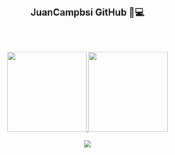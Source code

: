 <div align="center">
        
## JuanCampbsi GitHub 🚀💻
<div style="display: inline_block"><br>
 
</div>
<br /><br />

  
<a href="https://github.com/anuraghazra/github-readme-stats">
<img height="180em" src="https://github-readme-stats.vercel.app/api?username=JuanCampbsi&show_icons=true&theme=cobalt&include_all_commits=true&count_private=true"/>
<img height="180em" src="https://github-readme-stats.vercel.app/api/top-langs/?username=JuanCampbsi&layout=compact&langs_count=7&theme=cobalt"/>
</a>
<br/><br/>
  

<a href="mailto:juancampos.bsi@gmail.com">
<img align="center" src="http://img.shields.io/badge/-Gmail-white?style=flat-square&logo=gmail&link=mailto:juancampos.bsi@gmail.com" />
</div>
<!--
**ss-won/ss-won** is a ✨ _special_ ✨ repository because its `README.md` (this file) appears on your GitHub profile.-->
</div>
